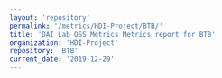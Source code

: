 ```yaml
---
layout: 'repository'
permalink: '/metrics/HDI-Project/BTB/'
title: 'DAI Lab OSS Metrics Metrics report for BTB'
organization: 'HDI-Project'
repository: 'BTB'
current_date: '2019-12-29'
---
```

